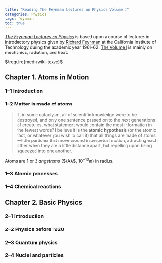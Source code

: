 ```yaml
---
title: "Reading The Feynman Lectures on Physics Volume I"
categories: Physics
tags: feynman
toc: true
---
```


[*The Feynman Lectures on Physics*](http://www.feynmanlectures.caltech.edu/) is based upon a course of lectures in introductory physics given by [Richard Feynman](https://en.wikipedia.org/wiki/Richard_Feynman) at the California Institute of Technology during the academic year 1961–62. [The Volume I](http://www.feynmanlectures.caltech.edu/I_toc.html) is mainly on mechanics, radiation, and heat.

$\require{mediawiki-texvc}$

## Chapter 1. Atoms in Motion

### 1–1 Introduction

### 1–2 Matter is made of atoms

> If, in some cataclysm, all of scientific knowledge were to be destroyed, and only one sentence passed on to the next generations of creatures, what statement would contain the most information in the fewest words? I believe it is the **atomic hypothesis** (or the atomic fact, or whatever you wish to call it) that all things are made of atoms—little particles that move around in perpetual motion, attracting each other when they are a little distance apart, but repelling upon being squeezed into one another.

Atoms are 1 or 2 *angstroms* ($\AA$, $10^{-10}m$) in radius.

### 1–3 Atomic processes
### 1–4 Chemical reactions

## Chapter 2. Basic Physics

### 2–1 Introduction
### 2–2 Physics before 1920
### 2–3 Quantum physics
### 2–4 Nuclei and particles
